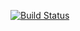 [![Build Status](https://travis-ci.com/ocornejo/programmingtest.svg?branch=master)](https://travis-ci.com/ocornejo/programmingtest.svg?branch=master)
<br />
